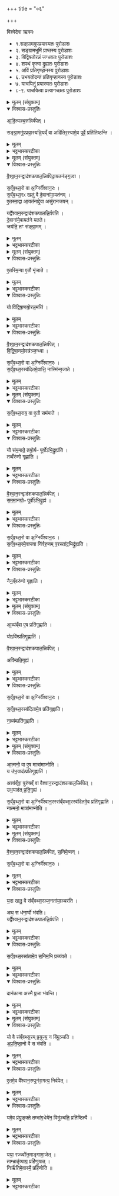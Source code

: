 +++
title = "०६"

+++

विश्वेदेवा ऋषयः
- १.सङ्ग्राममुपप्रयास्यतः पुरोडाशः
- २. सङ्ग्रामभूमिं प्राप्तस्य पुरोडाशः
- ३. विद्विषतोरन्नं जग्धवतः पुरोडाशः
- ४. शपथं कृत्वा द्रुह्यतः पुरोडाशः
- ५. अविं प्रतिगृण्हानस्य पुरोडाशः
- ६. उभयतोदन्तं प्रतिगृण्हानस्य  पुरोडाशः
- ७. याचयितुं प्रयास्यतः पुरोडाशः
- ८-९. याचयित्वा प्रत्यागच्छतः पुरोडाशः



<details><summary>मूलम् (संयुक्तम्)</summary>

आ॒दि॒त्यञ्च॒रुन्निर्व॑पेथ्सङ्ग्रा॒ममु॑पप्रया॒स्यन्नि॒यव्ँ वा अदि॑तिर॒स्यामे॒व पूर्वे॒ प्रति॑तिष्ठन्ति
</details>

<details open><summary>विश्वास-प्रस्तुतिः</summary>

आ॒दि॒त्यञ्च॒रुन्निर्व॑पेत्  ।

सङ्ग्रा॒ममु॑पप्रया॒स्यन्नि॒यव्ँ वा अदि॑तिर॒स्यामे॒व पूर्वे॒ प्रति॑तिष्ठन्ति ।
</details>

<details><summary>मूलम्</summary>

आ॒दि॒त्यञ्च॒रुन्निर्व॑पेत्  ।

सङ्ग्रा॒ममु॑पप्रया॒स्यन्नि॒यव्ँ वा अदि॑तिर॒स्यामे॒व पूर्वे॒ प्रति॑तिष्ठन्ति ।
</details>

<details><summary>भट्टभास्करटीका</summary>

1आदित्यं चरुमित्यादि ॥ गतम् । संग्रामजयेनास्यां प्रतितिष्ठति ॥
</details>



<details><summary>मूलम् (संयुक्तम्)</summary>

वैश्वान॒रन्द्वाद॑शकपाल॒न्निर्व॑पेदा॒यतन॑ङ्ग॒त्वा स॑व्ँवथ्स॒रो वा अ॒ग्निर्वै᳚श्वान॒रस्स॑व्ँवथ्स॒रᳵ खलु॒ वै दे॒वाना॑मा॒यत॑नमे॒तस्मा॒द्वा आ॒यत॑नाद्दे॒वा असु॑रानजय॒न्॒यद्वै᳚श्वान॒रन्द्वाद॑शकपालन्नि॒र्वप॑ति दे॒वाना॑मे॒वायत॑ने यतते॒ जय॑ति॒ तꣳ स॑ङ्ग्रा॒मम्
</details>

<details open><summary>विश्वास-प्रस्तुतिः</summary>

वै॒श्वा॒न॒रन्द्वाद॑शकपाल॒न्निर्व॑पेदा॒यतन॑ङ्ग॒त्वा ।  

स॒व्ँव॒थ्स॒रो वा अ॒ग्निर्वै᳚श्वान॒रः  ।  
स॒व्ँव॒थ्स॒रᳵ खलु॑ वै दे॒वाना॑मा॒यत॑नम् ।  
ए॒तस्मा॒द्वा आ॒यत॑नाद्दे॒वा असु॑रानजयन् ।  

यद्वै᳚श्वान॒रन्द्वाद॑शकपालन्नि॒र्वप॑ति ।  
दे॒वाना॑मे॒वायत॑ने यतते।  
जय॑ति॒ तꣳ स॑ङ्ग्रा॒मम् ।  
</details>

<details><summary>मूलम्</summary>

वै॒श्वा॒न॒रन्द्वाद॑शकपाल॒न्निर्व॑पेदा॒यतन॑ङ्ग॒त्वा ।  

स॒व्ँव॒थ्स॒रो वा अ॒ग्निर्वै᳚श्वान॒रः  ।  
स॒व्ँव॒थ्स॒रᳵ खलु॑ वै दे॒वाना॑मा॒यत॑नम् ।  
ए॒तस्मा॒द्वा आ॒यत॑नाद्दे॒वा असु॑रानजयन् ।  

यद्वै᳚श्वान॒रन्द्वाद॑शकपालन्नि॒र्वप॑ति ।  
दे॒वाना॑मे॒वायत॑ने यतते।  
जय॑ति॒ तꣳ स॑ङ्ग्रा॒मम् ।  
</details>

<details><summary>भट्टभास्करटीका</summary>

2आयतनमिति ॥ संग्रामायतनं गत्वा संग्रामजयार्थी तत्र यजेत । यद्वा - आ समन्ताद्यतनमायतनं सन्नाहगतं प्राप्य वैश्वानरं निर्वपेत् । देवानामेव सन्नाहे वर्तते इति सङ्ग्रामम् [...मं जयति] । केचिदाहुः व्यायामस्थानमायतनमिति ॥
</details>



<details><summary>मूलम् (संयुक्तम्)</summary>

ए॒तस्मि॒न्वा ए॒तौ मृ॑जाते (30)  यो वि॑द्विषा॒णयो॒रन्न॒मत्ति॑ वैश्वान॒रन्द्वाद॑शकपाल॒न्निर्व॑पेद्विद्विषा॒णयो॒रन्न॑ञ्ज॒ग्ध्वा स॑व्ँवथ्स॒रो वा अ॒ग्निर्वै᳚श्वान॒रस्स॑व्ँवथ्स॒रस्व॑दितमे॒वात्ति॒ नास्मि॑न्मृजाते 
</details>

<details open><summary>विश्वास-प्रस्तुतिः</summary>

ए॒तस्मि॒न्वा ए॒तौ मृ॑जाते ।  
</details>

<details><summary>मूलम्</summary>

ए॒तस्मि॒न्वा ए॒तौ मृ॑जाते ।  
</details>

<details><summary>भट्टभास्करटीका</summary>

3एतस्मिन्वा इत्यादि ॥ मृजाते पापमात्मीयं शोधयतः ।
</details>

<details open><summary>विश्वास-प्रस्तुतिः</summary>

यो वि॑द्विषा॒णयो॒रन्न॒मत्ति॑ ।  
</details>

<details><summary>मूलम्</summary>

यो वि॑द्विषा॒णयो॒रन्न॒मत्ति॑ ।  
</details>

<details><summary>भट्टभास्करटीका</summary>

विविधं परस्परं विद्विषन्तौ आभिचारादिघोरानर्थप्रवृत्तौ विद्विषाणौ, तयोरितरस्यान्नं योत्ति तस्मिन्नात्मीयं पापं विद्विषाणौ मृजाते । उभयोरन्यतरमिति केचित् ।
</details>

<details open><summary>विश्वास-प्रस्तुतिः</summary>

वै॒श्वा॒न॒रन्द्वाद॑शकपाल॒न्निर्व॑पेत् ।  
वि॒द्वि॒षा॒णयो॒रन्न॑ञ्ज॒ग्ध्वा ।  


स॒व्ँव॒थ्स॒रो वा अ॒ग्निर्वै᳚श्वान॒रः ।  
स॒व्ँव॒थ्स॒रस्व॑दितमे॒वात्ति॒ नास्मि॑न्मृजाते ।  
</details>

<details><summary>मूलम्</summary>

वै॒श्वा॒न॒रन्द्वाद॑शकपाल॒न्निर्व॑पेत् ।  
वि॒द्वि॒षा॒णयो॒रन्न॑ञ्ज॒ग्ध्वा ।  


स॒व्ँव॒थ्स॒रो वा अ॒ग्निर्वै᳚श्वान॒रः ।  
स॒व्ँव॒थ्स॒रस्व॑दितमे॒वात्ति॒ नास्मि॑न्मृजाते ।  
</details>

<details><summary>भट्टभास्करटीका</summary>

संवत्सरस्वदितमिति । संवत्सरेण निर्दोषीकृतमन्नमिति । तस्मान्नास्मिन् पापं मृजाते । 'तृतीया कर्मणि' इति पूर्वपदप्रकृतिस्वरत्वम् । मृजेर्व्यत्ययेनात्मनेपदम् ॥
</details>



<details><summary>मूलम् (संयुक्तम्)</summary>

सव्वँथ्स॒राय॒ वा ए॒तौ सम॑माते॒ यौ स॑म॒माते॒ तयो॒र्यᳶ पूर्वो॑ऽभि॒द्रुह्य॑ति॒ तव्वँरु॑णो गृह्णाति वैश्वान॒रन्द्वाद॑शकपाल॒न्निर्व॑पेथ्सममा॒नयो॒ᳶ पूर्वो॑ऽभि॒द्रुह्य॑ सव्वँथ्स॒रो वा अ॒ग्निर्वै᳚श्वान॒रस्स॑व्ँवथ्स॒रमे॒वाप्त्वा नि॑र्वरु॒णम् (31)  प॒रस्ता॑द॒भिद्रु॑ह्यति॒ नैन॒व्ँवरु॑णो गृह्णाति
</details>

<details open><summary>विश्वास-प्रस्तुतिः</summary>

स॒व्ँव॒थ्स॒राय॒ वा ए॒तौ सम॑माते ।   
</details>

<details><summary>मूलम्</summary>

स॒व्ँव॒थ्स॒राय॒ वा ए॒तौ सम॑माते ।   
</details>

<details><summary>भट्टभास्करटीका</summary>

4संवत्सराय वा इत्यादि ॥ यौ सममाते एकस्मिन् कार्ये शपथं कुर्वते अस्मिन्विषये अन्योन्यमावाभ्यां न द्रोग्धव्यमिति । एतौ खलु संवत्सराय सममाते संवत्सरार्थं संवत्सरमेव साक्षिणं कृत्वा । यद्वा - संवत्सरसमाप्तेः प्रागनभिद्रोहाय सममाते ।
</details>

<details open><summary>विश्वास-प्रस्तुतिः</summary>

यौ स॑म॒माते॒ तयो॒र्यᳶ पूर्वो॑ऽभि॒द्रुह्य॑ति ।  
तव्वँरु॑णो गृह्णाति ।
</details>

<details><summary>मूलम्</summary>

यौ स॑म॒माते॒ तयो॒र्यᳶ पूर्वो॑ऽभि॒द्रुह्य॑ति ।  
तव्वँरु॑णो गृह्णाति ।
</details>

<details><summary>भट्टभास्करटीका</summary>

तस्मात् तयोर्मध्ये यः पूर्वोभिद्रुह्यति प्रथमं संवत्सरादर्वाक् समयं भिनत्ति तं वरुणो गृह्णाति, ।
</details>

<details open><summary>विश्वास-प्रस्तुतिः</summary>

वै॒श्वा॒न॒रन्द्वाद॑शकपाल॒न्निर्व॑पेत् ।  
स॒म॒मा॒नयो॒ᳶ पूर्वो॑ऽभि॒द्रुह्य॑ ।   
</details>

<details><summary>मूलम्</summary>

वै॒श्वा॒न॒रन्द्वाद॑शकपाल॒न्निर्व॑पेत् ।  
स॒म॒मा॒नयो॒ᳶ पूर्वो॑ऽभि॒द्रुह्य॑ ।   
</details>

<details><summary>भट्टभास्करटीका</summary>

तस्मात्सममानयोः पूर्वोभिद्रुह्यः वैश्वानरं द्वादशकपालं निर्वपेत् इति ।
</details>

<details open><summary>विश्वास-प्रस्तुतिः</summary>

स॒व्ँव॒थ्स॒रो वा अ॒ग्निर्वै᳚श्वान॒रः ।  
स॒व्ँव॒थ्स॒रमे॒वाप्त्वा नि॑र्वरु॒णम् प॒रस्ता॑द॒भिद्रु॑ह्यति ।   
</details>

<details><summary>मूलम्</summary>

स॒व्ँव॒थ्स॒रो वा अ॒ग्निर्वै᳚श्वान॒रः ।  
स॒व्ँव॒थ्स॒रमे॒वाप्त्वा नि॑र्वरु॒णम् प॒रस्ता॑द॒भिद्रु॑ह्यति ।   
</details>

<details><summary>भट्टभास्करटीका</summary>

ततो यागबलेन संवत्सरमेवाप्त्वा आप्तं कृत्वा समाप्य वा परस्तादेवाभिद्रुह्यति । अन्येनाभिद्रुघे पश्चादेव वा संवत्सरस्याभिद्रोहः कृतो भवति ।
</details>

<details open><summary>विश्वास-प्रस्तुतिः</summary>

नैन॒व्ँवरु॑णो गृह्णाति ।
</details>

<details><summary>मूलम्</summary>

नैन॒व्ँवरु॑णो गृह्णाति ।
</details>

<details><summary>भट्टभास्करटीका</summary>

निर्वरुणं वरुणग्रहणरहितं, तदेवाह - नैनं वरुणो गृह्णातीति । अमतिरत्र सत्यापने वर्तते । यथा - सोब्रवीदृतममीष्व' इति । अमगत्यादिषु, 'बहुलं छन्दसि' इति शपो लुक् ॥
</details>



<details><summary>मूलम् (संयुक्तम्)</summary>

आव्य॑व्ँवा ए॒ष प्रति॑गृह्णाति॒ योऽवि॑म्प्रतिगृ॒ह्णाति॑ वैश्वान॒रन्द्वाद॑शकपाल॒न्निर्व॑पे॒दवि॑म्प्रति॒गृह्य॑ सव्वँथ्स॒रो वा अ॒ग्निर्वै᳚श्वान॒रस्स॑व्ँवथ्स॒रस्व॑दितामे॒व प्रति॑गृह्णाति॒ नाव्य॑म्प्रति॑गृह्णात्या॒त्मनो॒ वा ए॒ष मात्रा॑माप्नोति॒ य उ॑भ॒याद॑त्प्रतिगृ॒ह्णाति  
</details>

<details open><summary>विश्वास-प्रस्तुतिः</summary>

आ॒व्य॑व्ँवा ए॒ष प्रति॑गृह्णाति ।  


योऽवि॑म्प्रतिगृ॒ह्णाति॑ ।  

वै॒श्वा॒न॒रन्द्वाद॑शकपाल॒न्निर्व॑पेत् ।  

अवि॑म्प्रति॒गृह्य॑ ।  
</details>

<details><summary>मूलम्</summary>

आ॒व्य॑व्ँवा ए॒ष प्रति॑गृह्णाति ।  


योऽवि॑म्प्रतिगृ॒ह्णाति॑ ।  

वै॒श्वा॒न॒रन्द्वाद॑शकपाल॒न्निर्व॑पेत् ।  

अवि॑म्प्रति॒गृह्य॑ ।  
</details>

<details><summary>भट्टभास्करटीका</summary>

5आव्यमिति ॥ अवत्यस्मादिति आव्यं पापं रोगविशेषो वा । अवतेः 'ऋहलोर्ण्यत्' । शेफरोगं केचिदाहुः । तदेव खल्वयं प्रतिगृह्णाति योविं प्रतिगृह्णाति ।
</details>

<details open><summary>विश्वास-प्रस्तुतिः</summary>

स॒व्ँव॒थ्स॒रो वा अ॒ग्निर्वै᳚श्वान॒रः ।  

स॒व्ँव॒थ्स॒रस्व॑दितामे॒व प्रति॑गृह्णाति।  

ना॒व्य॑म्प्रति॑गृह्णाति ।  
</details>

<details><summary>मूलम्</summary>

स॒व्ँव॒थ्स॒रो वा अ॒ग्निर्वै᳚श्वान॒रः ।  

स॒व्ँव॒थ्स॒रस्व॑दितामे॒व प्रति॑गृह्णाति।  

ना॒व्य॑म्प्रति॑गृह्णाति ।  
</details>

<details><summary>भट्टभास्करटीका</summary>

संवत्सरस्वदितामिति । संवत्सरेण निर्दोषीकृतामेवाविं प्रतिगृह्णाति । ततो नाव्यं प्रतिगृह्णातीति ॥
</details>



<details><summary>मूलम् (संयुक्तम्)</summary>

आ॒त्मनो॒ वा ए॒ष मात्रा॑माप्नोति॒ य उ॑भ॒याद॑त्प्रतिगृ॒ह्णाति  अश्व॑व्ँवा॒ पुरु॑षव्ँ वा वैश्वान॒रन्द्वाद॑शकपाल॒न्निर्व॑पेदुभ॒याद॑त् (32)  प्र॒ति॒गृह्य॑ सव्वँथ्स॒रो वा अ॒ग्निर्वै᳚श्वान॒रस्स॑व्ँवथ्स॒रस्व॑दितमे॒व प्रति॑गृह्णाति॒ नात्मनो॒ मात्रा॑माप्नोति 
</details>

<details open><summary>विश्वास-प्रस्तुतिः</summary>

आ॒त्मनो॒ वा ए॒ष मात्रा॑माप्नोति ।  
य उ॑भ॒याद॑त्प्रतिगृ॒ह्णाति॑ ।   

अश्व॑व्ँवा॒ पुरु॑षव्ँ वा वैश्वान॒रन्द्वाद॑शकपाल॒न्निर्व॑पेत् ।  
उभ॒याद॑त् प्र॒ति॒गृह्य॑ ।   

स॒व्ँव॒थ्स॒रो वा अ॒ग्निर्वै᳚श्वान॒रस्स॑व्ँवथ्स॒रस्व॑दितमे॒व प्रति॑गृह्णाति ।  
नात्मनो॒ मात्रा॑माप्नोति ।
</details>

<details><summary>मूलम्</summary>

आ॒त्मनो॒ वा ए॒ष मात्रा॑माप्नोति ।  
य उ॑भ॒याद॑त्प्रतिगृ॒ह्णाति॑ ।   

अश्व॑व्ँवा॒ पुरु॑षव्ँ वा वैश्वान॒रन्द्वाद॑शकपाल॒न्निर्व॑पेत् ।  
उभ॒याद॑त् प्र॒ति॒गृह्य॑ ।   

स॒व्ँव॒थ्स॒रो वा अ॒ग्निर्वै᳚श्वान॒रस्स॑व्ँवथ्स॒रस्व॑दितमे॒व प्रति॑गृह्णाति ।  
नात्मनो॒ मात्रा॑माप्नोति ।
</details>

<details><summary>भट्टभास्करटीका</summary>

6आत्मन इत्यादि ॥ अश्वादिकमुभयादत् उभयोर्भागयोर्दन्तवत् । प्रतिगृह्णन् आत्मन एष मात्रां प्रतिगृह्णाति । मीयतेनयेति मात्रा । तस्या हि प्रतिग्रहे प्रतिग्राह्यत्वे क्षिप्तः स्यादात्मा । यद्वा - अत्मनो मात्राल्पता आयुस्समाप्तिः ; तां प्रतिगृह्णाति म्रियते इत्यर्थः । यद्वा - आत्मनो मात्रामेकदेशं प्रतिगृह्णाति एकदेशस्य प्रतिग्राह्यत्वेन क्षेपः । 'छन्दसि च' इति दन्तस्य दतृभावः, वस्तुत्वेन विवक्षितत्वान्नपुंसकत्वम्, 'अन्येषामपि दृश्यते' इति दीर्घत्वम् ॥
</details>



<details><summary>मूलम् (संयुक्तम्)</summary>

वैश्वान॒रन्द्वाद॑शकपाल॒न्निर्व॑पेथ्स॒निमे॒ष्यन्थ्स॑व्ँवथ्स॒रो वा अ॒ग्निर्वै᳚श्वान॒रो य॒दा खलु॒ वै स॑व्ँवथ्स॒रञ्ज॒नता॑या॒ञ्चर॒त्यथ॒ स ध॑ना॒र्घो भ॑वति॒ यद्वै᳚श्वान॒रन्द्वाद॑शकपालन्नि॒र्वप॑ति सव्वँथ्स॒रसा॑तामे॒व स॒निम॒भि प्रच्य॑वते॒ दान॑कामा अस्मै प्र॒जा भ॑वन्ति 
</details>

<details open><summary>विश्वास-प्रस्तुतिः</summary>

वै॒श्वा॒न॒रन्द्वाद॑शकपाल॒न्निर्व॑पेत्,  स॒निमे॒ष्यन् ।

स॒व्ँव॒थ्स॒रो वा अ॒ग्निर्वै᳚श्वान॒रः ।
</details>

<details><summary>मूलम्</summary>

वै॒श्वा॒न॒रन्द्वाद॑शकपाल॒न्निर्व॑पेत्,  स॒निमे॒ष्यन् ।

स॒व्ँव॒थ्स॒रो वा अ॒ग्निर्वै᳚श्वान॒रः ।
</details>

<details><summary>भट्टभास्करटीका</summary>

7सनिमेष्यन्निति ॥ याच्ञालब्धं धनं सनिः, तदर्थमेष्यन् वैश्वानरं निर्वपेदिति ।
</details>

<details open><summary>विश्वास-प्रस्तुतिः</summary>

य॒दा खलु॒ वै स॑व्ँवथ्स॒रञ्ज॒नता॑या॒ञ्चर॑ति ।

अथ॒ स ध॑ना॒र्घो भ॑वति।  
यद्वै᳚श्वान॒रन्द्वाद॑शकपालन्नि॒र्वप॑ति ।
</details>

<details><summary>मूलम्</summary>

य॒दा खलु॒ वै स॑व्ँवथ्स॒रञ्ज॒नता॑या॒ञ्चर॑ति ।

अथ॒ स ध॑ना॒र्घो भ॑वति।  
यद्वै᳚श्वान॒रन्द्वाद॑शकपालन्नि॒र्वप॑ति ।
</details>

<details><summary>भट्टभास्करटीका</summary>

यदेत्यादि । संवत्सरं जनतायां जनसमूहे दातृपार्श्वे चरन् धनार्घो भवति धनेन पूजितो महाधनो भवति । अर्घ पूजायाम्, कर्मणि घञ्, थाथादिनोत्तरपदान्तोदात्तत्वम् ।
</details>

<details open><summary>विश्वास-प्रस्तुतिः</summary>

स॒व्ँव॒थ्स॒रसा॑तामे॒व स॒निम॒भि प्रच्य॑वते ।  
</details>

<details><summary>मूलम्</summary>

स॒व्ँव॒थ्स॒रसा॑तामे॒व स॒निम॒भि प्रच्य॑वते ।  
</details>

<details><summary>भट्टभास्करटीका</summary>

संवत्सरसातां संवत्सरेण दत्तां सनिमभिप्रच्यवते प्रगच्छति प्राप्तं चेष्टते ।
</details>

<details open><summary>विश्वास-प्रस्तुतिः</summary>

दान॑कामा अस्मै प्र॒जा भ॑वन्ति।
</details>

<details><summary>मूलम्</summary>

दान॑कामा अस्मै प्र॒जा भ॑वन्ति।
</details>

<details><summary>भट्टभास्करटीका</summary>

ततश्च सर्वाः प्रजाः अस्मै दानकामा भवन्ति ॥
</details>



<details><summary>मूलम् (संयुक्तम्)</summary>

यो वै स॑व्ँवथ्स॒रम् (33)  प्र॒युज्य॒ न वि॑मु॒ञ्चत्य॑प्रतिष्ठा॒नो वै स भ॑वत्ये॒तमे॒व वै᳚श्वान॒रम्पुन॑रा॒गत्य॒ निर्व॑पे॒द्यमे॒व प्र॑यु॒ङ्क्ते तम्भा॑ग॒धेये॑न॒ विमु॑ञ्चति॒ प्रति॑ष्ठित्यै॒ यया॒ रज्ज्वो᳚त्त॒माङ्गामा॒जेत्ताम्भ्रातृ॑व्याय॒ प्रहि॑णुया॒न्निर्ऋ॑तिमे॒वास्मै॒ प्रहि॑णोति ॥ (34)  
</details>

<details open><summary>विश्वास-प्रस्तुतिः</summary>

यो वै स॑व्ँवथ्स॒रम् प्र॒युज्य॒ न वि॑मु॒ञ्चति ।  
अ॒प्र॒ति॒ष्ठा॒नो  वै स भ॑वति ।
</details>

<details><summary>मूलम्</summary>

यो वै स॑व्ँवथ्स॒रम् प्र॒युज्य॒ न वि॑मु॒ञ्चति ।  
अ॒प्र॒ति॒ष्ठा॒नो  वै स भ॑वति ।
</details>

<details><summary>भट्टभास्करटीका</summary>

8यो वा इत्यादि ॥ सन्यर्थं संवत्सरयागेन प्रयुज्य न विमुञ्चति अप्रतिष्ठानो भवति प्रतिष्ठानशक्तिरहितस्स्यात् ।
</details>

<details open><summary>विश्वास-प्रस्तुतिः</summary>

ए॒तमे॒व वै᳚श्वान॒रम्पुन॑रा॒गत्य॒ निर्व॑पेत् ।  
</details>

<details><summary>मूलम्</summary>

ए॒तमे॒व वै᳚श्वान॒रम्पुन॑रा॒गत्य॒ निर्व॑पेत् ।  
</details>

<details><summary>भट्टभास्करटीका</summary>

सनिं लब्ध्वा आगत्यैनं वैश्वानरं पुनर्निर्वपेत् । अत्र कपालोपदेशाभावान्न कर्मभेदः ; अधिकारभेद एवायम् ।
</details>

<details open><summary>विश्वास-प्रस्तुतिः</summary>

यमे॒व प्र॑यु॒ङ्क्ते तम्भा॑ग॒धेये॑न॒ विमु॑ञ्चति॒ प्रति॑ष्ठित्यै ।  
</details>

<details><summary>मूलम्</summary>

यमे॒व प्र॑यु॒ङ्क्ते तम्भा॑ग॒धेये॑न॒ विमु॑ञ्चति॒ प्रति॑ष्ठित्यै ।  
</details>

<details><summary>भट्टभास्करटीका</summary>

संवत्सरं प्रयुङ्क्ते, तं भागधेयेन विमुञ्चति तच्चास्य प्रतिष्ठित्यै भवति ।
</details>

<details open><summary>विश्वास-प्रस्तुतिः</summary>

यया॒ रज्ज्वो᳚त्त॒माङ्गामा॒जेत् ।  
ताम्भ्रातृ॑व्याय॒ प्रहि॑णुयात्  ।  
निर्ऋ॑तिमे॒वास्मै॒ प्रहि॑णोति ॥  
</details>

<details><summary>मूलम्</summary>

यया॒ रज्ज्वो᳚त्त॒माङ्गामा॒जेत् ।  
ताम्भ्रातृ॑व्याय॒ प्रहि॑णुयात्  ।  
निर्ऋ॑तिमे॒वास्मै॒ प्रहि॑णोति ॥  
</details>

<details><summary>भट्टभास्करटीका</summary>

तत्रागमनकाले यया रज्ज्वा उत्तमां गां सर्वासां काल्यमानानां गवां पृष्ठतो गच्छन्तीं सनिलब्धामाजेद्गमयेत्, तां भ्रातृव्याय प्रहिणुयात् भ्रातृव्यमध्यमगोष्ठे [व्यगोष्ठमध्ये] न्यस्यति [स्येत्] भ्रातृव्यगवीं वाभिदध्यात् [वा बध्नीयात्] निरृतिं लक्ष्मीमेव भ्रातृव्याय प्रहिणोति प्रेरयति ॥

इति द्वितीये द्वितीये षष्ठोनुवाकः ॥  
</details>
